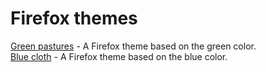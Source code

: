 # Firefox themes
[Green pastures](https://github.com/loveisfoss/firefox-themes/tree/green-pastures) - A Firefox theme based on the green color. \
[Blue cloth](https://github.com/loveisfoss/firefox-themes/tree/blue-cloth) - A Firefox theme based on the blue color.
